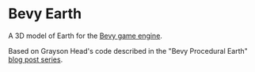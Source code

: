 # Bevy Earth

A 3D model of Earth for the [Bevy game engine](https://bevy.org).

Based on Grayson Head's code described in the "Bevy Procedural Earth" [blog post series](https://blog.graysonhead.net/posts/).
